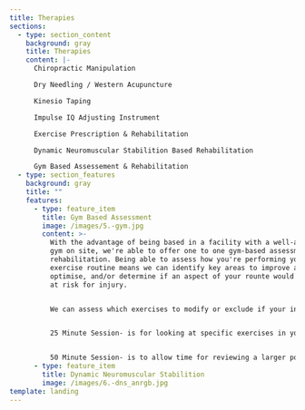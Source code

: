 ```yaml
---
title: Therapies
sections:
  - type: section_content
    background: gray
    title: Therapies
    content: |-
      Chiropractic Manipulation

      Dry Needling / Western Acupuncture

      Kinesio Taping

      Impulse IQ Adjusting Instrument

      Exercise Prescription & Rehabilitation

      Dynamic Neuromuscular Stabilition Based Rehabilitation

      Gym Based Assessement & Rehabilitation
  - type: section_features
    background: gray
    title: ""
    features:
      - type: feature_item
        title: Gym Based Assessment
        image: /images/5.-gym.jpg
        content: >-
          With the advantage of being based in a facility with a well-appointed
          gym on site, we're able to offer one to one gym-based assessment and
          rehabilitation. Being able to assess how you're performing your
          exercise routine means we can identify key areas to improve and
          optimise, and/or determine if an aspect of your rounte would put you
          at risk for injury. 


          We can assess which exercises to modify or exclude if your in an injury phase, and if you would benefit from additional gym-based exercises to accelerate recovery or reduce the chance of injury recurrence. 


          25 Minute Session- is for looking at specific exercises in your routine and/or adding in a specific gym based rehabilitation exercise(s). 


          50 Minute Session- is to allow time for reviewing a larger portion of your exercise routine and for covering additional gym based rehabilitation or performance exercises as needed.
      - type: feature_item
        title: Dynamic Neuromuscular Stabilition
        image: /images/6.-dns_anrgb.jpg
template: landing
---
```

